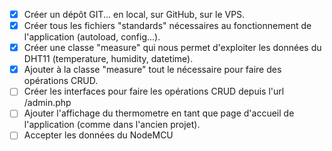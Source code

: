 - [X] Créer un dépôt GIT... en local, sur GitHub, sur le VPS.
- [X] Créer tous les fichiers "standards" nécessaires au fonctionnement de l'application (autoload, config...).
- [X] Créer une classe "measure" qui nous permet d'exploiter les données du DHT11 (temperature, humidity, datetime).
- [X] Ajouter à la classe "measure" tout le nécessaire pour faire des opérations CRUD.
- [ ] Créer les interfaces pour faire les opérations CRUD depuis l'url /admin.php
- [ ] Ajouter l'affichage du thermometre en tant que page d'accueil de l'application (comme dans l'ancien projet). 
- [ ] Accepter les données du NodeMCU